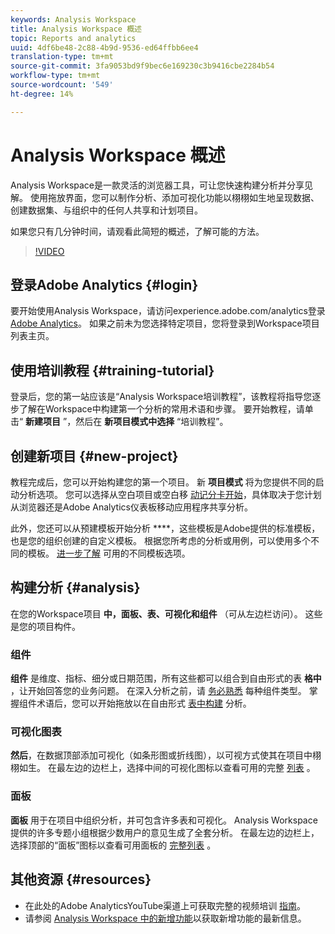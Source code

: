 ```yaml
---
keywords: Analysis Workspace
title: Analysis Workspace 概述
topic: Reports and analytics
uuid: 4df6be48-2c88-4b9d-9536-ed64ffbb6ee4
translation-type: tm+mt
source-git-commit: 3fa9053bd9f9bec6e169230c3b9416cbe2284b54
workflow-type: tm+mt
source-wordcount: '549'
ht-degree: 14%

---
```



# Analysis Workspace 概述

Analysis Workspace是一款灵活的浏览器工具，可让您快速构建分析并分享见解。 使用拖放界面，您可以制作分析、添加可视化功能以栩栩如生地呈现数据、创建数据集、与组织中的任何人共享和计划项目。

如果您只有几分钟时间，请观看此简短的概述，了解可能的方法。

>[!VIDEO](https://video.tv.adobe.com/v/26266?quality=12)

## 登录Adobe Analytics {#login}

要开始使用Analysis Workspace，请访问experience.adobe.com/analytics登录 [Adobe Analytics](http://experience.adobe.com/analytics)。 如果之前未为您选择特定项目，您将登录到Workspace项目列表主页。

## 使用培训教程 {#training-tutorial}

登录后，您的第一站应该是“Analysis Workspace培训教程”，该教程将指导您逐步了解在Workspace中构建第一个分析的常用术语和步骤。 要开始教程，请单击“ **新建项目** ”，然后在 **新项目模式中选择** “培训教程”。

## 创建新项目 {#new-project}

教程完成后，您可以开始构建您的第一个项目。 新 **项目模式** 将为您提供不同的启动分析选项。 您可以选择从空白项目或空白移 [动记分卡开始](https://docs.adobe.com/content/help/zh-Hans/analytics/analyze/mobapp/curator.html)，具体取决于您计划从浏览器还是Adobe Analytics仪表板移动应用程序共享分析。

此外，您还可以从预建模板开始分析 ****，这些模板是Adobe提供的标准模板，也是您的组织创建的自定义模板。 根据您所考虑的分析或用例，可以使用多个不同的模板。 [进一步了解](https://docs.adobe.com/content/help/zh-Hans/analytics/analyze/analysis-workspace/build-workspace-project/starter-projects.html) 可用的不同模板选项。

## 构建分析 {#analysis}

在您的Workspace项目 **中，面板、表、可视化和组件** （可从左边栏访问）。 这些是您的项目构件。

### 组件

**组件** 是维度、指标、细分或日期范围，所有这些都可以组合到自由形式的表 **格中** ，让开始回答您的业务问题。 在深入分析之前，请 [务必熟悉](https://docs.adobe.com/content/help/zh-Hans/analytics/analyze/analysis-workspace/components/analysis-workspace-components.html) 每种组件类型。 掌握组件术语后，您可以开始拖放以在自由形式 [表中构建](https://docs.adobe.com/content/help/en/analytics/analyze/analysis-workspace/build-workspace-project/t-freeform-project.html) 分析。

### 可视化图表

**然后**，在数据顶部添加可视化（如条形图或折线图），以可视方式使其在项目中栩栩如生。 在最左边的边栏上，选择中间的可视化图标以查看可用的完整 [列表](https://docs.adobe.com/content/help/zh-Hans/analytics/analyze/analysis-workspace/visualizations/freeform-analysis-visualizations.html) 。

### 面板

**面板** 用于在项目中组织分析，并可包含许多表和可视化。 Analysis Workspace提供的许多专题小组根据少数用户的意见生成了全套分析。 在最左边的边栏上，选择顶部的“面板”图标以查看可用面板的 [完整列表](https://docs.adobe.com/content/help/en/analytics/analyze/analysis-workspace/panels/panels.html) 。

## 其他资源 {#resources}

* 在此处的Adobe AnalyticsYouTube渠道上可获取完整的视频培训 [指南](https://www.youtube.com/channel/UC8I6bqCk7gO6YdoMz6W5fvw/playlists?view=50&amp;sort=dd&amp;shelf_id=7)。
* 请参阅 [Analysis Workspace 中的新增功能](/help/analyze/analysis-workspace/new-features-in-analysis-workspace.md)以获取新增功能的最新信息。
